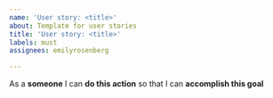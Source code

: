 ```yaml
---
name: 'User story: <title>'
about: Template for user stories
title: 'User story: <title>'
labels: must
assignees: emilyrosenberg

---
```


As a **someone** I can **do this action** so that I can **accomplish this goal**
